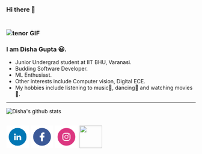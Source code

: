### Hi there 👋
<h3 align="left">
 <abc>
  <br>
    <img src="https://media.tenor.com/images/7db4eaa3e47272c8e58ee018fc390b7d/tenor.gif" alt="tenor GIF" width="500" height="400">
 </abc>
</h3>

### I am Disha Gupta 😃.
- Junior Undergrad student at IIT BHU, Varanasi.
- Budding Software Developer.
- ML Enthusiast.
- Other interests include Computer vision, Digital ECE.
- My hobbies include listening to music🎵, dancing💃 and watching movies🎥.


>

 ----------------------------------------------------------------------------------------------------------------------------------------------------------------------------------

![Disha's github stats](https://github-readme-stats.vercel.app/api?username=dg-029&show_icons=true&theme=radical)

<a href="https://www.linkedin.com/in/disha-gupta-970862178/"><img src="https://github.com/aritraroy/social-icons/blob/master/linkedin-icon.png?raw=true" width="60"></a>
<a href="https://www.facebook.com/profile.php?id=100010724767475"><img src="https://github.com/aritraroy/social-icons/blob/master/facebook-icon.png?raw=true" width="60"></a>
<a href="https://www.instagram.com/dishaaaa_gupta/"><img src="https://github.com/aritraroy/social-icons/blob/master/instagram-icon.png?raw=true" width="60"></a>
<a href="https://dev.to/dg029"><img src="https://d2fltix0v2e0sb.cloudfront.net/dev-badge.svg" height="60" width="60"></a>
 -----------------------------------------------------------------------------------------------------------------------------------------------------------------------------------




